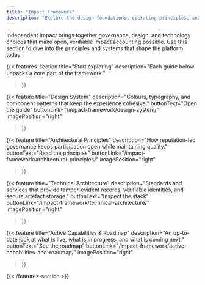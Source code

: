 ```yaml
---
title: "Impact Framework"
description: "Explore the design foundations, operating principles, and technical architecture that power Independent Impact."
---
```


Independent Impact brings together governance, design, and technology choices that make open, verifiable impact accounting possible. Use this section to dive into the principles and systems that shape the platform today.

{{< features-section
    title="Start exploring"
    description="Each guide below unpacks a core part of the framework."
>}}

{{< feature
    title="Design System"
    description="Colours, typography, and component patterns that keep the experience cohesive."
    buttonText="Open the guide"
    buttonLink="/impact-framework/design-system/"
    imagePosition="right"
>}}

{{< feature
    title="Architectural Principles"
    description="How reputation-led governance keeps participation open while maintaining quality."
    buttonText="Read the principles"
    buttonLink="/impact-framework/architectural-principles/"
    imagePosition="right"
>}}

{{< feature
    title="Technical Architecture"
    description="Standards and services that provide tamper-evident records, verifiable identities, and secure artefact storage."
    buttonText="Inspect the stack"
    buttonLink="/impact-framework/technical-architecture/"
    imagePosition="right"
>}}

{{< feature
    title="Active Capabilities & Roadmap"
    description="An up-to-date look at what is live, what is in progress, and what is coming next."
    buttonText="See the roadmap"
    buttonLink="/impact-framework/active-capabilities-and-roadmap/"
    imagePosition="right"
>}}

{{< /features-section >}}
